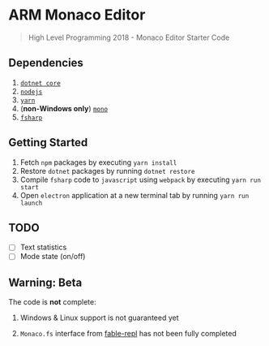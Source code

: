 # ARM Monaco Editor

> High Level Programming 2018 - Monaco Editor Starter Code

## Dependencies

1. [`dotnet core`](https://www.microsoft.com/net/learn/get-started/)
2. [`nodejs`](https://nodejs.org/en/download/)
3. [`yarn`](https://yarnpkg.com/en/docs/install)
4. (**non-Windows only**) [`mono`](http://www.mono-project.com/docs/getting-started/install/)
5. [`fsharp`](http://fsharp.org/use/)

## Getting Started

1. Fetch `npm` packages by executing `yarn install`
2. Restore `dotnet` packages by running `dotnet restore`
3. Compile `fsharp` code to `javascript` using `webpack` by executing `yarn run start`
4. Open `electron` application at a new terminal tab by running `yarn run launch`

## TODO

- [ ] Text statistics
- [ ] Mode state (on/off)

## Warning: Beta

The code is **not** complete:

1. Windows & Linux support is not guaranteed yet

2. `Monaco.fs` interface from [fable-repl](https://github.com/fable-compiler/repl) has not been fully completed
